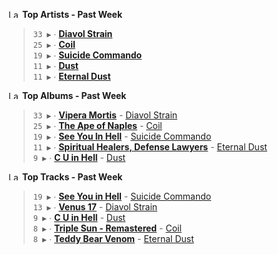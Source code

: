 <!--START_LASTFM_ARTISTS:{"period": "7day", "rows": 5}-->
<a href="https://last.fm" target="_blank"><img src="https://user-images.githubusercontent.com/17434202/215290617-e793598d-d7c9-428f-9975-156db1ba89cc.svg" alt="Last.fm Logo" width="18" height="13"/></a> **Top Artists - Past Week**

> `33 ▶️` ∙ **[Diavol Strain](https://www.last.fm/music/Diavol+Strain)**<br/>
> `25 ▶️` ∙ **[Coil](https://www.last.fm/music/Coil)**<br/>
> `19 ▶️` ∙ **[Suicide Commando](https://www.last.fm/music/Suicide+Commando)**<br/>
> `11 ▶️` ∙ **[Dust](https://www.last.fm/music/Dust)**<br/>
> `11 ▶️` ∙ **[Eternal Dust](https://www.last.fm/music/Eternal+Dust)**<br/>
<!--END_LASTFM_ARTISTS-->

<!--START_LASTFM_ALBUMS:{"period": "7day", "rows": 5}-->
<a href="https://last.fm" target="_blank"><img src="https://user-images.githubusercontent.com/17434202/215290617-e793598d-d7c9-428f-9975-156db1ba89cc.svg" alt="Last.fm Logo" width="18" height="13"/></a> **Top Albums - Past Week**

> `33 ▶️` ∙ **[Vipera Mortis](https://www.last.fm/music/Diavol+Strain/Vipera+Mortis)** - [Diavol Strain](https://www.last.fm/music/Diavol+Strain)<br/>
> `25 ▶️` ∙ **[The Ape of Naples](https://www.last.fm/music/Coil/The+Ape+of+Naples)** - [Coil](https://www.last.fm/music/Coil)<br/>
> `19 ▶️` ∙ **[See You In Hell](https://www.last.fm/music/Suicide+Commando/See+You+In+Hell)** - [Suicide Commando](https://www.last.fm/music/Suicide+Commando)<br/>
> `11 ▶️` ∙ **[Spiritual Healers, Defense Lawyers](https://www.last.fm/music/Eternal+Dust/Spiritual+Healers,+Defense+Lawyers)** - [Eternal Dust](https://www.last.fm/music/Eternal+Dust)<br/>
> `9 ▶️` ∙ **[C U in Hell](https://www.last.fm/music/Dust/C+U+in+Hell)** - [Dust](https://www.last.fm/music/Dust)<br/>
<!--END_LASTFM_ALBUMS-->

<!--START_LASTFM_TRACKS:{"period": "7day", "rows": 5}-->
<a href="https://last.fm" target="_blank"><img src="https://user-images.githubusercontent.com/17434202/215290617-e793598d-d7c9-428f-9975-156db1ba89cc.svg" alt="Last.fm Logo" width="18" height="13"/></a> **Top Tracks - Past Week**

> `19 ▶️` ∙ **[See You in Hell](https://www.last.fm/music/Suicide+Commando/_/See+You+in+Hell)** - [Suicide Commando](https://www.last.fm/music/Suicide+Commando)<br/>
> `13 ▶️` ∙ **[Venus 17](https://www.last.fm/music/Diavol+Strain/_/Venus+17)** - [Diavol Strain](https://www.last.fm/music/Diavol+Strain)<br/>
> `9 ▶️` ∙ **[C U in Hell](https://www.last.fm/music/Dust/_/C+U+in+Hell)** - [Dust](https://www.last.fm/music/Dust)<br/>
> `8 ▶️` ∙ **[Triple Sun - Remastered](https://www.last.fm/music/Coil/_/Triple+Sun+-+Remastered)** - [Coil](https://www.last.fm/music/Coil)<br/>
> `8 ▶️` ∙ **[Teddy Bear Venom](https://www.last.fm/music/Eternal+Dust/_/Teddy+Bear+Venom)** - [Eternal Dust](https://www.last.fm/music/Eternal+Dust)<br/>
<!--END_LASTFM_TRACKS-->
